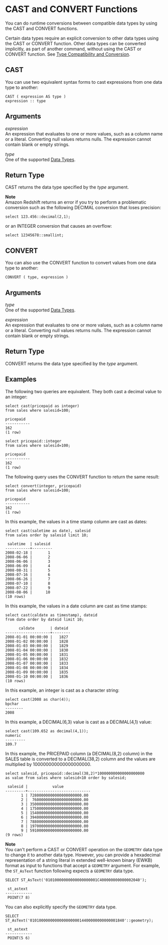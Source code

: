 # CAST and CONVERT Functions<a name="r_CAST_function"></a>

You can do runtime conversions between compatible data types by using the CAST and CONVERT functions\. 

Certain data types require an explicit conversion to other data types using the CAST or CONVERT function\. Other data types can be converted implicitly, as part of another command, without using the CAST or CONVERT function\. See [Type Compatibility and Conversion](r_Type_conversion.md)\. 

## CAST<a name="r_CAST_function-cast"></a>

You can use two equivalent syntax forms to cast expressions from one data type to another: 

```
CAST ( expression AS type )
expression :: type
```

## Arguments<a name="r_CAST_function-arguments"></a>

 *expression*   
An expression that evaluates to one or more values, such as a column name or a literal\. Converting null values returns nulls\. The expression cannot contain blank or empty strings\. 

 *type*   
One of the supported [Data Types](c_Supported_data_types.md)\. 

## Return Type<a name="r_CAST_function-return-type"></a>

CAST returns the data type specified by the *type* argument\. 

**Note**  
Amazon Redshift returns an error if you try to perform a problematic conversion such as the following DECIMAL conversion that loses precision:   

```
select 123.456::decimal(2,1);
```
or an INTEGER conversion that causes an overflow:   

```
select 12345678::smallint;
```

## CONVERT<a name="convert-function"></a>

You can also use the CONVERT function to convert values from one data type to another: 

```
CONVERT ( type, expression )
```

## Arguments<a name="r_CAST_function-arguments2"></a>

 *type*   
One of the supported [Data Types](c_Supported_data_types.md)\. 

 *expression*   
An expression that evaluates to one or more values, such as a column name or a literal\. Converting null values returns nulls\. The expression cannot contain blank or empty strings\. 

## Return Type<a name="r_CAST_function-return-type2"></a>

CONVERT returns the data type specified by the *type* argument\. 

## Examples<a name="r_CAST_function-examples"></a>

The following two queries are equivalent\. They both cast a decimal value to an integer: 

```
select cast(pricepaid as integer)
from sales where salesid=100;

pricepaid
-----------
162
(1 row)
```

```
select pricepaid::integer
from sales where salesid=100;

pricepaid
-----------
162
(1 row)
```

The following query uses the CONVERT function to return the same result: 

```
select convert(integer, pricepaid)
from sales where salesid=100;

pricepaid
-----------
162
(1 row)
```

In this example, the values in a time stamp column are cast as dates: 

```
select cast(saletime as date), salesid
from sales order by salesid limit 10;

 saletime  | salesid
-----------+---------
2008-02-18 |       1
2008-06-06 |       2
2008-06-06 |       3
2008-06-09 |       4
2008-08-31 |       5
2008-07-16 |       6
2008-06-26 |       7
2008-07-10 |       8
2008-07-22 |       9
2008-08-06 |      10
(10 rows)
```

In this example, the values in a date column are cast as time stamps: 

```
select cast(caldate as timestamp), dateid
from date order by dateid limit 10;

      caldate       | dateid
--------------------+--------
2008-01-01 00:00:00 |   1827
2008-01-02 00:00:00 |   1828
2008-01-03 00:00:00 |   1829
2008-01-04 00:00:00 |   1830
2008-01-05 00:00:00 |   1831
2008-01-06 00:00:00 |   1832
2008-01-07 00:00:00 |   1833
2008-01-08 00:00:00 |   1834
2008-01-09 00:00:00 |   1835
2008-01-10 00:00:00 |   1836
(10 rows)
```

In this example, an integer is cast as a character string: 

```
select cast(2008 as char(4));
bpchar
--------
2008
```

In this example, a DECIMAL\(6,3\) value is cast as a DECIMAL\(4,1\) value: 

```
select cast(109.652 as decimal(4,1));
numeric
---------
109.7
```

In this example, the PRICEPAID column \(a DECIMAL\(8,2\) column\) in the SALES table is converted to a DECIMAL\(38,2\) column and the values are multiplied by 100000000000000000000\. 

```
select salesid, pricepaid::decimal(38,2)*100000000000000000000
as value from sales where salesid<10 order by salesid;

 salesid |           value
---------+----------------------------
       1 | 72800000000000000000000.00
       2 |  7600000000000000000000.00
       3 | 35000000000000000000000.00
       4 | 17500000000000000000000.00
       5 | 15400000000000000000000.00
       6 | 39400000000000000000000.00
       7 | 78800000000000000000000.00
       8 | 19700000000000000000000.00
       9 | 59100000000000000000000.00
(9 rows)
```

**Note**  
You can't perform a CAST or CONVERT operation on the `GEOMETRY` data type to change it to another data type\. However, you can provide a hexadecimal representation of a string literal in extended well\-known binary \(EWKB\) format as input to functions that accept a `GEOMETRY` argument\. For example, the `ST_AsText` function following expects a `GEOMETRY` data type\.   

```
SELECT ST_AsText('01010000000000000000001C400000000000002040');
```

```
 st_astext  
------------
 POINT(7 8)
```
You can also explicitly specify the `GEOMETRY` data type\.   

```
SELECT ST_AsText('010100000000000000000014400000000000001840'::geometry);
```

```
 st_astext  
------------
 POINT(5 6)
```